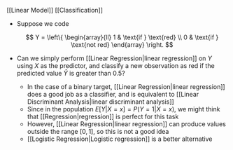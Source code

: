 [[Linear Model]] [[Classification]]

- Suppose we code

  $$
  Y = \left\{ \begin{array}{ll}
  1 & \text{if } \text{red} \\
  0 & \text{if } \text{not red}
  \end{array} \right.
  $$

- Can we simply perform [[Linear Regression|linear regression]] on $Y$ using $X$ as the predictor, and classify a new observation as red if the predicted value $\hat{Y}$ is greater than 0.5?
  - In the case of a binary target, [[Linear Regression|linear regression]] does a good job as a classifier, and is equivalent to [[Linear Discriminant Analysis|linear discriminant analysis]]
  - Since in the population $E[Y|X=x] = P(Y=1|X=x)$, we might think that [[Regression|regression]] is perfect for this task
  - However, [[Linear Regression|linear regression]] can produce values outside the range $[0,1]$, so this is not a good idea
  - [[Logistic Regression|Logistic regression]] is a better alternative